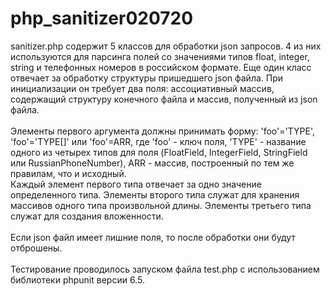 # php_sanitizer020720
sanitizer.php содержит 5 классов для обработки json запросов. 
4 из них используются для парсинга полей со значениями типов
float, integer, string и телефонных номеров в российском формате.
Еще один класс отвечает за обработку структуры пришедшего json файла.
При инициализации он требует два поля: ассоциативный массив,
содержащий структуру конечного файла и массив, полученный из json
файла. \
\
Элементы первого аргумента должны принимать форму: 
'foo'='TYPE', 'foo'='TYPE[]' или 'foo'=ARR,
где 'foo' - ключ поля, 'TYPE' - название одного из четырех
типов для поля (FloatField, IntegerField, StringField или
RussianPhoneNumber), ARR - массив, построенный по тем же
правилам, что и исходный. \
Каждый элемент первого типа отвечает
за одно значение определенного типа. Элементы второго типа
служат для хранения массивов одного типа произвольной длины.
Элементы третьего типа служат для создания вложенности. \
\
Если json файл имеет лишние поля, то после обработки они будут
отброшены.\
\
Тестирование проводилось запуском файла test.php с использованием
библиотеки phpunit версии 6.5. 